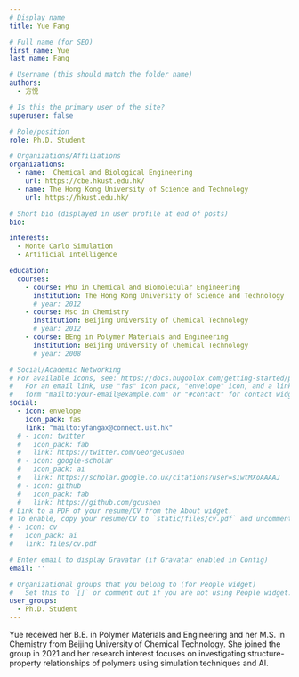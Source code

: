 ```yaml
---
# Display name
title: Yue Fang

# Full name (for SEO)
first_name: Yue
last_name: Fang

# Username (this should match the folder name)
authors:
  - 方悦

# Is this the primary user of the site?
superuser: false

# Role/position
role: Ph.D. Student

# Organizations/Affiliations
organizations:
  - name:  Chemical and Biological Engineering
    url: https://cbe.hkust.edu.hk/
  - name: The Hong Kong University of Science and Technology
    url: https://hkust.edu.hk/

# Short bio (displayed in user profile at end of posts)
bio: 

interests:
  - Monte Carlo Simulation
  - Artificial Intelligence

education:
  courses:
    - course: PhD in Chemical and Biomolecular Engineering
      institution: The Hong Kong University of Science and Technology
      # year: 2012
    - course: Msc in Chemistry
      institution: Beijing University of Chemical Technology
      # year: 2012
    - course: BEng in Polymer Materials and Engineering
      institution: Beijing University of Chemical Technology
      # year: 2008

# Social/Academic Networking
# For available icons, see: https://docs.hugoblox.com/getting-started/page-builder/#icons
#   For an email link, use "fas" icon pack, "envelope" icon, and a link in the
#   form "mailto:your-email@example.com" or "#contact" for contact widget.
social:
  - icon: envelope
    icon_pack: fas
    link: "mailto:yfangax@connect.ust.hk"
  # - icon: twitter
  #   icon_pack: fab
  #   link: https://twitter.com/GeorgeCushen
  # - icon: google-scholar
  #   icon_pack: ai
  #   link: https://scholar.google.co.uk/citations?user=sIwtMXoAAAAJ
  # - icon: github
  #   icon_pack: fab
  #   link: https://github.com/gcushen
# Link to a PDF of your resume/CV from the About widget.
# To enable, copy your resume/CV to `static/files/cv.pdf` and uncomment the lines below.
# - icon: cv
#   icon_pack: ai
#   link: files/cv.pdf

# Enter email to display Gravatar (if Gravatar enabled in Config)
email: ''

# Organizational groups that you belong to (for People widget)
#   Set this to `[]` or comment out if you are not using People widget.
user_groups:
  - Ph.D. Student
---
```


Yue received her B.E. in Polymer Materials and Engineering and her M.S. in Chemistry from Beijing University of Chemical Technology. She joined the group in 2021 and her research interest focuses on investigating structure-property relationships of polymers using simulation techniques and AI.
